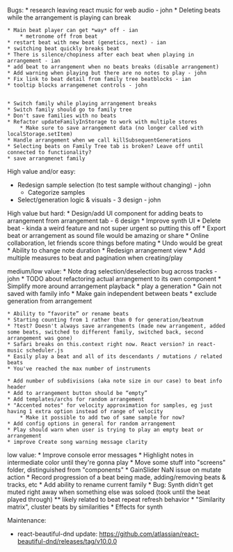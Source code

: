 Bugs: 
    * research leaving react music for web audio - john
        * Deleting beats while the arrangement is playing can break 

    * Main beat player can get *way* off - ian
        * metronome off from beat 
    * restart beat with new beat (genetics, next) - ian
    * switching beat quickly breaks beat 
    * There is silence/chopiness after each beat when playing in arrangement - ian
    * add beat to arrangement when no beats breaks (disable arrangement)
    * Add warning when playing but there are no notes to play - john 
    * Fix link to beat detail from family tree beatblocks - ian
    * tooltip blocks arrangemenet controls - john


    * Switch family while playing arrangement breaks
    * Switch family should go to family tree
    * Don't save families with no beats
    * Refactor updateFamilyInStorage to work with multiple stores
        * Make sure to save arrangement data (no longer called with localStorage.setItem)
    * Handle arrangement when we call killSubsequentGenerations
    * Selecting beats on Family Tree tab is broken? Leave off until connected to functionality?
    * save arrangmenet family
High value and/or easy:

* Redesign sample selection (to test sample without changing) - john
    * Categorize samples
* Select/generation logic & visuals - 3 design - john


High value but hard:
    * Design/add UI component for adding beats to arrangement from arrangement tab - 6 design
    * Improve synth UI
    * Delete beat - kinda a weird feature and not super urgent so putting this off
    * Export beat or arrangement as sound file would be amazing or share
    * Online collaboration, let friends score things before mating
    * Undo would be great
    * Ability to change note duration
    * Redesign arrangement view
    * Add multiple measures to beat and pagination when creating/play

medium/low value:
    * Note drag selection/deselection bug across tracks - john
    * TODO about refactoring actual arrangement to its own component
    * Simplify more around arrangement playback
    * play a generation
    * Gain not saved with family info
        * Make gain independent between beats
    * exclude generation from arrangement

    * Ability to “favorite” or rename beats
    * Starting counting from 1 rather than 0 for generation/beatnum
    * ?test? Doesn't always save arrangements (made new arrangement, added some beats, switched to different family, switched back, second arrangement was gone)
    * Safari breaks on this.context right now. React version? in react-music scheduler.js
    * Easily play a beat and all of its descendants / mutations / related beats
    * You've reached the max number of instruments

    * Add number of subdivisions (aka note size in our case) to beat info header
    * Add to arrangement button should be “empty”
    * Add templates/archs for random arrangement
    * "Accented notes" for velocity approximation for samples, eg just having 1 extra option instead of range of velocity
        * Make it possible to add two of same sample for now?
    * Add config options in general for random arrangement
    * Play should warn when user is trying to play an empty beat or arrangement
    * improve Create song warning message clarity

low value:
    * Improve console error messages
    * Highlight notes in intermediate color until they're gonna play
    * Move some stuff into "screens" folder, distinguished from "components"
    * GainSlider NaN issue on mutate action
    * Record progression of a beat being made, adding/removing beats & tracks, etc
    * Add ability to rename current family
    * Bug: Synth didn’t get muted right away when something else was soloed (took until the beat played through) ** likely related to beat repeat refresh behavior
    * "Similarity matrix", cluster beats by similarities
    * Effects for synth


Maintenance:
* react-beautiful-dnd update: https://github.com/atlassian/react-beautiful-dnd/releases/tag/v10.0.0
